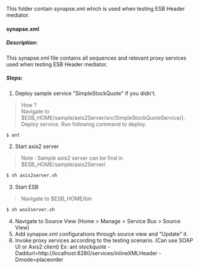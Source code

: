 This folder contain synapse.xml which is used when testing ESB Header mediator. 
#### synapse.xml

##### Description:
This synapse.xml file contains all sequences and relevant proxy services used when testing ESB Header mediator.

##### Steps:
1) Deploy sample service "SimpleStockQuote" if you didn't. 
> How ?    
> Navigate to $ESB_HOME/sample/axis2Server/src/SimpleStockQuoteService/).
> Deploy service.  Run following command to deploy.
```sh
$ ant
```

2) Start axis2 server
> Note : Sample axis2 server can be find in $ESB_HOME/sample/axis2Server/
```sh
$ sh axis2server.sh
```

3) Start ESB 
> Navigate to $ESB_HOME/bin
```sh
$ sh wso2server.sh
```

4) Navigate to Source View (Home > Manage > Service Bus	> Source View)
5) Add synapse.xml configurations through source view and "Update" it.
6) Invoke proxy services according to the testing scenario. (Can use SOAP UI or Axis2 client)
Ex: ant stockquote -Daddurl=http://localhost:8280/services/inlineXMLHeader -Dmode=placeorder







